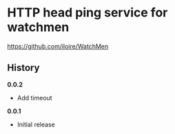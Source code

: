 # HTTP head ping service for watchmen

https://github.com/iloire/WatchMen

## History

**0.0.2**

- Add timeout

**0.0.1**

- Initial release

